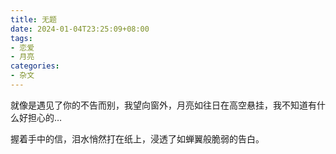 ```yaml
---
title: 无题
date: 2024-01-04T23:25:09+08:00
tags:
- 恋爱
- 月亮
categories:
- 杂文
---
```

就像是遇见了你的不告而别，我望向窗外，月亮如往日在高空悬挂，我不知道有什么好担心的…

握着手中的信，泪水悄然打在纸上，浸透了如蝉翼般脆弱的告白。
